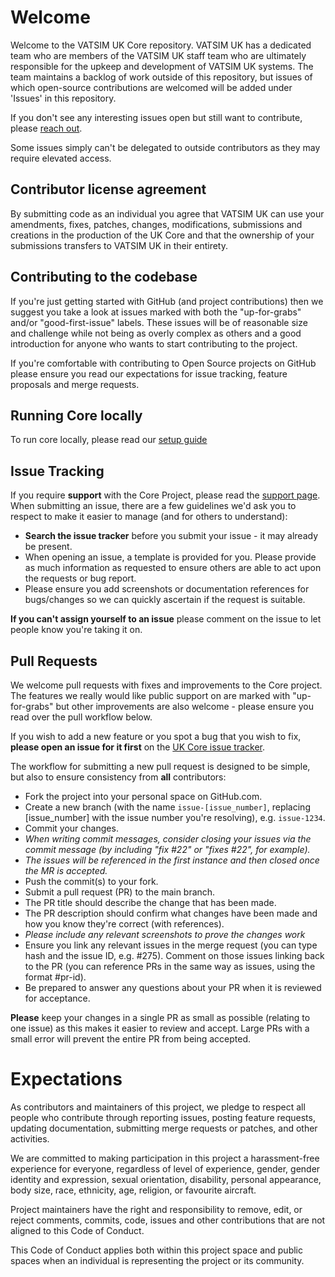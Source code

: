 # Welcome

Welcome to the VATSIM UK Core repository. VATSIM UK has a dedicated team who are members of the VATSIM UK staff team who are ultimately responsible for the upkeep and development of VATSIM UK systems. The team maintains a backlog of work outside of this repository, but issues of which open-source contributions are welcomed will be added under 'Issues' in this repository.

If you don't see any interesting issues open but still want to contribute, please [reach out](https://github.com/VATSIM-UK/core/blob/main/.github/SUPPORT.md).

Some issues simply can't be delegated to outside contributors as they may require elevated access.

## Contributor license agreement

By submitting code as an individual you agree that VATSIM UK can use your amendments, fixes, patches, changes, modifications, submissions and creations in the production of the UK Core and that the ownership of your submissions transfers to VATSIM UK in their entirety.

## Contributing to the codebase

If you're just getting started with GitHub (and project contributions) then we suggest you take a look at issues marked with both the "up-for-grabs" and/or "good-first-issue" labels. These issues will be of reasonable size and challenge while not being as overly complex as others and a good introduction for anyone who wants to start contributing to the project.

If you're comfortable with contributing to Open Source projects on GitHub please ensure you read our expectations for issue tracking, feature proposals and merge requests.

## Running Core locally

To run core locally, please read our [setup guide](https://github.com/VATSIM-UK/core/blob/main/.github/setup.md)

## Issue Tracking

If you require **support** with the Core Project, please read the [support page](https://github.com/VATSIM-UK/core/blob/main/.github/SUPPORT.md).
When submitting an issue, there are a few guidelines we'd ask you to respect to make it easier to manage (and for others to understand):

* **Search the issue tracker** before you submit your issue - it may already be present.
* When opening an issue, a template is provided for you. Please provide as much information as requested to ensure others are able to act upon the requests or bug report.
* Please ensure you add screenshots or documentation references for bugs/changes so we can quickly ascertain if the request is suitable.

**If you can't assign yourself to an issue** please comment on the issue to let people know you're taking it on.

## Pull Requests

We welcome pull requests with fixes and improvements to the Core project. The features we really would like public support on are marked with "up-for-grabs" but other improvements are also welcome - please ensure you read over the pull workflow below.

If you wish to add a new feature or you spot a bug that you wish to fix, **please open an issue for it first** on the [UK Core issue tracker](https://github.com/VATSIM-UK/core/issues).

The workflow for submitting a new pull request is designed to be simple, but also to ensure consistency from **all** contributors:

* Fork the project into your personal space on GitHub.com.
* Create a new branch (with the name `issue-[issue_number]`, replacing [issue_number] with the issue number you're resolving), e.g. `issue-1234`.
* Commit your changes.
* *When writing commit messages, consider closing your issues via the commit message (by including "fix #22" or "fixes #22", for example).*
* *The issues will be referenced in the first instance and then closed once the MR is accepted.*
* Push the commit(s) to your fork.
* Submit a pull request (PR) to the main branch.
* The PR title should describe the change that has been made.
* The PR description should confirm what changes have been made and how you know they're correct (with references).
* *Please include any relevant screenshots to prove the changes work*
* Ensure you link any relevant issues in the merge request (you can type hash and the issue ID, e.g. #275). Comment on those issues linking back to the PR (you can reference PRs in the same way as issues, using the format #pr-id).
* Be prepared to answer any questions about your PR when it is reviewed for acceptance.

**Please** keep your changes in a single PR as small as possible (relating to one issue) as this makes it easier to review and accept. Large PRs with a small error will prevent the entire PR from being accepted.

# Expectations

As contributors and maintainers of this project, we pledge to respect all people who contribute through reporting issues, posting feature requests, updating documentation, submitting merge requests or patches, and other activities.

We are committed to making participation in this project a harassment-free experience for everyone, regardless of level of experience, gender, gender identity and expression, sexual orientation, disability, personal appearance, body size, race, ethnicity, age, religion, or favourite aircraft.

Project maintainers have the right and responsibility to remove, edit, or reject comments, commits, code, issues and other contributions that are not aligned to this Code of Conduct.

This Code of Conduct applies both within this project space and public spaces when an individual is representing the project or its community.
